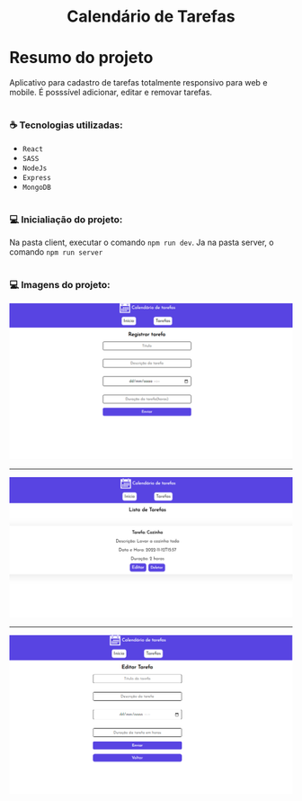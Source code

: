 <h1 align="center">Calendário de Tarefas</h1>

# Resumo do projeto

Aplicativo para cadastro de tarefas totalmente responsivo para web e mobile. É posssível adicionar, editar e removar tarefas.
<br/>

# <h3 align="left"> :coffee: Tecnologias utilizadas: </h3>

- `React`
- `SASS`
- `NodeJs`
- `Express`
- `MongoDB`

# <h3 align="left"> 💻 Inicialiação do projeto: </h3>

Na pasta client, executar o comando `npm run dev`.
Ja na pasta server, o comando `npm run server`


# <h3 align="left"> 💻 Imagens do projeto: </h3>
<img
            src="images/tela1.png"
            alt="tela1"
          />
<hr>
          <img
            src="images/tela2.png"
            alt="tela1"
          />
<hr>
<img align ="center"
            src="images/tela3.png"
            alt="tela1"
          />
